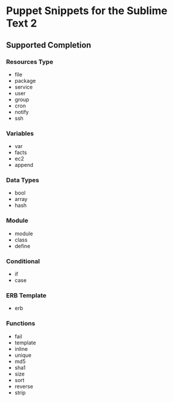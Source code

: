 # Puppet Snippets for the Sublime Text 2

## Supported Completion

### Resources Type

* file
* package
* service
* user
* group
* cron
* notify
* ssh

### Variables

* var
* facts
* ec2
* append

### Data Types

* bool
* array
* hash

### Module

* module
* class
* define

### Conditional

* if
* case

### ERB Template

* erb

### Functions
* fail
* template
* inline
* unique
* md5
* sha1
* size
* sort
* reverse
* strip